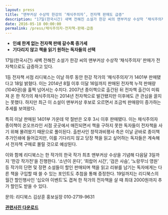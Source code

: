 ```yaml
---
layout: press
title: "맨부커상 수상작 한강의 ‘채식주의자’, 전자책 판매도 급증"
description: "17일(한국시간) 새벽 전해진 소설가 한강 씨의 맨부커상 수상작 ‘채식주의자’ 판매가 전자책으로도 급증하고 있다. 1등 전자책 서점 리디북스는 이날 하루 동안 한강 작가의 ‘채식주의자’가 1401부 판매됐다고 18일 밝혔다. 이는 2014년 8월 이후 이달 16일까지 판매된 전자책 누적 판매량(1040권)을 훌쩍 넘어서는 수치다."
date: 2016-05-18 00:00:00
permalink: /press/채식주의자-전자책-판매-급증
---
```


* **인쇄 한계 없는 전자책 판매 갈수록 증가세**
* **기다리지 않고 책을 읽기 원하는 독자들의 선택**

17일(한국시간) 새벽 전해진 소설가 한강 씨의 맨부커상 수상작 ‘채식주의자’ 판매가 전자책으로도 급증하고 있다.

1등 전자책 서점 리디북스는 이날 하루 동안 한강 작가의 ‘채식주의자’가 1401부 판매됐다고 18일 밝혔다. 이는 2014년 8월 이후 이달 16일까지 판매된 전자책 누적 판매량(1040권)을 훌쩍 넘어서는 수치다. 2007년 종이책으로 출간된 뒤 전자책 출간이 미뤄져 온 한 작가의 채식주의자는 2014년 전자책으로 발간됐지만 이후에도 큰 관심을 끌지는 못했다. 하지만 최근 이 소설이 맨부커상 후보로 오르면서 조금씩 판매량이 증가하는 추세를 보여왔다.

특히 이날 판매된 1401부 가운데 약 절반은 오후 3시 이후 판매됐다. 이는 채식주의자 종이책이 온오프라인 서점 곳곳에서 매진되면서 책을 구하지 못한 독자들이 전자책을 사기 위해 몰려왔기 때문으로 풀이된다. 출판사인 창작과비평사 측은 이날 곧바로 종이책 추가인쇄에 들어갔지만, 이를 기다리지 않고 당장 책을 읽고 싶어하는 독자들은 계속해서 전자책 구매로 몰릴 것으로 예상된다.

이와 함께 리디북스는 한 작가의 한국 작가 최초 맨부커상 수상을 기념해 다음달 3일까지 ‘한강 작가전’을 진행한다. ‘소년이 온다’, ‘희랍어 시간’, ‘검은 사슴’, ‘노랑무늬 영원’ 등 작가의 단편 및 장편 소설들이 할인 판매되며 책을 읽고 리뷰를 남기는 독자에게는 다른 책을 구입할 때 쓸 수 있는 포인트도 추첨을 통해 증정한다. 19일까지는 리디북스의 월간 할인행사인 ‘십오야 이벤트’도 겹쳐 한 작가의 전자책을 살 때 최대 2000원까지 추가 할인도 받을 수 있다.


문의:
리디북스 김상훈 홍보실장 010-2719-9631

[**관련사진 다운로드**](/press/img/한강작가전.jpg)
